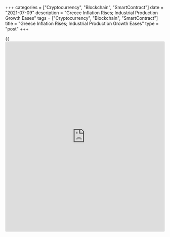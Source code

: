 +++
categories = ["Cryptocurrency", "Blockchain", "SmartContract"]
date = "2021-07-09"
description = "Greece Inflation Rises; Industrial Production Growth Eases"
tags = ["Cryptocurrency", "Blockchain", "SmartContract"]
title = "Greece Inflation Rises; Industrial Production Growth Eases"
type = "post"
+++

{{<iframe id="large-banner" src="https://www.bounty.group/#slide=1.0" width="100%" height="600" scrolling="no" style="border: 0px solid rgb(216, 221, 230); border-radius: 3px;">}}

Greece's consumer prices increased for the second straight month in
June, data from the Hellenic Statistical Authority showed on Friday.

Industrial production increased at a softer pace in May, separate report
from the statistical office revealed.

The consumer price index rose 1.0 percent year-on-year in June,
following a 0.1 percent increase in May.

Prices for transport grew 6.7 percent annually in June and clothing and
footwear gained 0.5 percent. Prices of housing increased 4.0 percent and
those of food and non-alcoholic beverages rose 0.4 percent.

On a monthly basis, consumer prices rose 0.9 percent in June, after a
0.4 percent decline in the prior month.

The EU measure of harmonized index of consumer prices, or rose 0.6
percent annually in June, after a 1.2 percent decline in the preceding
month.

On a monthly basis, the HICP rose 1.2 percent in June, after a 0.3
percent decrease in the prior month.

Separate data from the statistical office showed that the industrial
production grew 14.0 percent annually in May, after a 22.7 percent gain
in April.

On a month-on-month basis, industrial production fell 4.1 percent in
May, after a 2.9 percent growth in the prior month.

For comments and feedback [contact](https://www.playgroundfx.com/contact/): editorial@rtt[news](https://www.letsplayfx.com/blog/forex-news-website/).com

[Economic News][1]

 **What parts of the world are seeing the best (and worst) economic
performances lately? Click[here][2] to check out our [Econ Scorecard][2]
and find out! See up-to-the-moment [ranking](https://www.playgroundfx.com/blog/crypto-exchange-ranking/)s for the best and worst
performers in [GDP][3], [unemployment rate][4], [inflation][5] and much
more.**

   1. www.rtt[news](https://www.letsplayfx.com/blog/forex-news-website/).com/Content/EconomicNews.aspx
   2. www.rtt[news](https://www.letsplayfx.com/blog/forex-news-website/).com/economic-scorecard/world-rank/PPI/highest-performance.aspx
   3. www.rtt[news](https://www.letsplayfx.com/blog/forex-news-website/).com/economic-scorecard/world-rank/GDP/highest-performance.aspx
   4. www.rtt[news](https://www.letsplayfx.com/blog/forex-news-website/).com/economic-scorecard/world-rank/unemployment-rate/lowest-performance.aspx
   5. www.rtt[news](https://www.letsplayfx.com/blog/forex-news-website/).com/economic-scorecard/world-rank/CPI/highest-performance.aspx